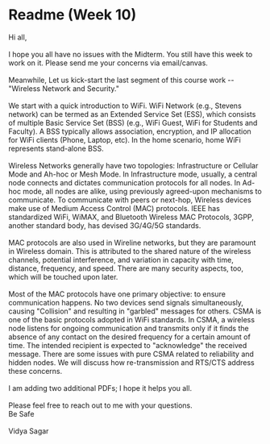 # Readme (Week 10)

Hi all, </br>
</br>
I hope you all have no issues with the Midterm. You still have this week to work on it. Please send me your concerns via email/canvas. </br>
</br>
Meanwhile, Let us kick-start the last segment of this course work -- "Wireless Network and Security." </br>
</br>
We start with a quick introduction to WiFi. WiFi Network (e.g., Stevens network) can be termed as an Extended Service Set (ESS), which consists of multiple Basic Service Set (BSS) (e.g., WiFi Guest, WiFi for Students and Faculty). A BSS typically allows association, encryption, and IP allocation for WiFi clients (Phone, Laptop, etc). In the home scenario, home WiFi represents stand-alone BSS. </br>
</br>
Wireless Networks generally have two topologies: Infrastructure or Cellular Mode and Ah-hoc or Mesh Mode. In Infrastructure mode, usually, a central node connects and dictates communication protocols for all nodes. In Ad-hoc mode, all nodes are alike, using previously agreed-upon mechanisms to communicate. To communicate with peers or next-hop, Wireless devices make use of Medium Access Control (MAC) protocols. IEEE has standardized WiFi, WiMAX, and Bluetooth Wireless MAC Protocols, 3GPP, another standard body, has devised 3G/4G/5G standards. </br>
</br>
MAC protocols are also used in Wireline networks, but they are paramount in Wireless domain. This is attributed to the shared nature of the wireless channels, potential interference, and variation in capacity with time, distance, frequency, and speed. There are many security aspects, too, which will be touched upon later. </br>
</br>
Most of the MAC protocols have one primary objective: to ensure communication happens. No two devices send signals simultaneously, causing "Collision" and resulting in "garbled" messages for others. CSMA is one of the basic protocols adopted in WiFi standards. In CSMA, a wireless node listens for ongoing communication and transmits only if it finds the absence of any contact on the desired frequency for a certain amount of time. The intended recipient is expected to "acknowledge" the received message. There are some issues with pure CSMA related to reliability and hidden nodes. We will discuss how re-transmission and RTS/CTS address these concerns. </br>
</br>
I am adding two additional PDFs; I hope it helps you all. </br>
</br>
Please feel free to reach out to me with your questions. </br>
Be Safe </br>
</br>
Vidya Sagar
